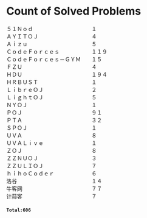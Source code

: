 # Count of Solved Problems  
５１Ｎｏｄ　　　　　　　　　　　１  
ＡＹＩＴＯＪ　　　　　　　　　　４  
Ａｉｚｕ　　　　　　　　　　　　５  
ＣｏｄｅＦｏｒｃｅｓ　　　　　　１１９  
ＣｏｄｅＦｏｒｃｅｓ－ＧＹＭ　　１５  
ＦＺＵ　　　　　　　　　　　　　４  
ＨＤＵ　　　　　　　　　　　　　１９４  
ＨＲＢＵＳＴ　　　　　　　　　　１  
ＬｉｂｒｅＯＪ　　　　　　　　　２  
ＬｉｇｈｔＯＪ　　　　　　　　　５  
ＮＹＯＪ　　　　　　　　　　　　１  
ＰＯＪ　　　　　　　　　　　　　９１  
ＰＴＡ　　　　　　　　　　　　　３２  
ＳＰＯＪ　　　　　　　　　　　　１  
ＵＶＡ　　　　　　　　　　　　　８  
ＵＶＡＬｉｖｅ　　　　　　　　　１  
ＺＯＪ　　　　　　　　　　　　　８  
ＺＺＮＵＯＪ　　　　　　　　　　３  
ＺＺＵＬＩＯＪ　　　　　　　　　７  
ｈｉｈｏＣｏｄｅｒ　　　　　　　６  
洛谷　　　　　　　　　　　　　　１４  
牛客网　　　　　　　　　　　　　７７  
计蒜客　　　　　　　　　　　　　７  
#### `Total:606`
